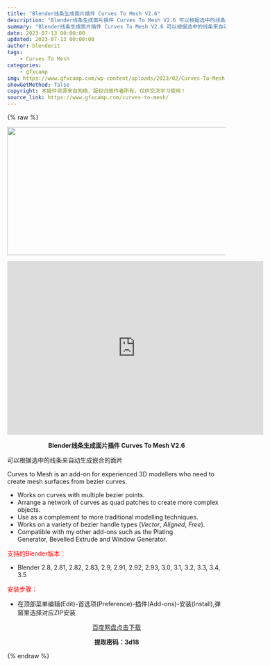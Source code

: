 ```yaml
---
title: "Blender线条生成面片插件 Curves To Mesh V2.6"
description: "Blender线条生成面片插件 Curves To Mesh V2.6 可以根据选中的线条来自动生成嵌合的面片 Curves to Mesh is an add-on for experienced ..."
summary: "Blender线条生成面片插件 Curves To Mesh V2.6 可以根据选中的线条来自动生成嵌合的面片 Curves to Mesh is an add-on for experienced ..."
date: 2023-07-13 00:00:00
updated: 2023-07-13 00:00:00
author: blenderit
tags: 
    - Curves To Mesh
categories:
    - gfxcamp
img: https://www.gfxcamp.com/wp-content/uploads/2023/02/Curves-To-Mesh.jpg
showGetMethod: false
copyright: 本插件资源来自网络，版权归原作者所有，仅供交流学习使用！
source_link: https://www.gfxcamp.com/curves-to-mesh/
---
```


{% raw %}
<div><p><img decoding="async" class="aligncenter size-full wp-image-110071" src="https://www.gfxcamp.com/wp-content/uploads/2023/02/Curves-To-Mesh.jpg" data-src="https://www.gfxcamp.com/wp-content/uploads/2023/02/Curves-To-Mesh.jpg" alt="" width="590" height="295" data-srcset="https://www.gfxcamp.com/wp-content/uploads/2023/02/Curves-To-Mesh.jpg 590w, https://www.gfxcamp.com/wp-content/uploads/2023/02/Curves-To-Mesh-150x75.jpg 150w" data-sizes="(max-width: 590px) 100vw, 590px"></p><p style="text-align: center;"><iframe loading="lazy" src="https://player.youku.com/embed/XNTk0NDkyNzc1Ng==" width="590" height="400" frameborder="0" allowfullscreen="allowfullscreen" data-mce-fragment="1"></iframe></p><p style="text-align: center;"><strong>Blender线条生成面片插件 Curves To Mesh V2.6</strong></p><p>可以根据选中的线条来自动生成嵌合的面片</p><p>Curves to Mesh is an add-on for experienced 3D modellers who need to create mesh surfaces from bezier curves.</p><ul>
<li>Works on curves with multiple bezier points.</li>
<li>Arrange a network of curves as quad patches to create more complex objects.</li>
<li>Use as a complement to more traditional modelling techniques.</li>
<li>Works on a variety of bezier handle types (<em>Vector</em>, <em>Aligned</em>, <em>Free</em>).</li>
<li>Compatible with my other add-ons such as the Plating Generator, Bevelled Extrude and Window Generator.</li>
</ul><p style="text-align: left;"><span style="color: #ff0000;">支持的Blender版本：</span></p><ul>
<li style="text-align: left;">Blender 2.8, 2.81, 2.82, 2.83, 2.9, 2.91, 2.92, 2.93, 3.0, 3.1, 3.2, 3.3, 3.4, 3.5</li>
</ul><p style="text-align: left;"><span style="color: #ff0000;">安装步骤：</span></p><ul>
<li>在顶部菜单编辑(Edit)-首选项(Preference)-插件(Add-ons)-安装(Install),弹窗里选择对应ZIP安装</li>
</ul><p style="text-align: center;"><a class="maxbutton-3 maxbutton maxbutton-baidu" target="_blank" rel="noopener" href="https://pan.baidu.com/s/1Q6bDcMBFMPGCQRteMY1aEw?pwd=3d18"><span class="mb-text">百度网盘点击下载</span></a></p><p style="text-align: center;"><strong>提取密码：3d18</strong></p></div>
<div style="display: none">gfxcamp</div>
{% endraw %}